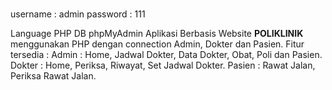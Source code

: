 # <Login admin>
username : admin
password : 111
<br>

Language
PHP
DB
phpMyAdmin
Aplikasi Berbasis Website <b> POLIKLINIK </b> menggunakan PHP dengan connection Admin, Dokter dan Pasien.
Fitur tersedia : 
Admin : Home, Jadwal Dokter, Data Dokter, Obat, Poli dan Pasien. 
Dokter : Home, Periksa, Riwayat, Set Jadwal Dokter.
Pasien : Rawat Jalan, Periksa Rawat Jalan.
